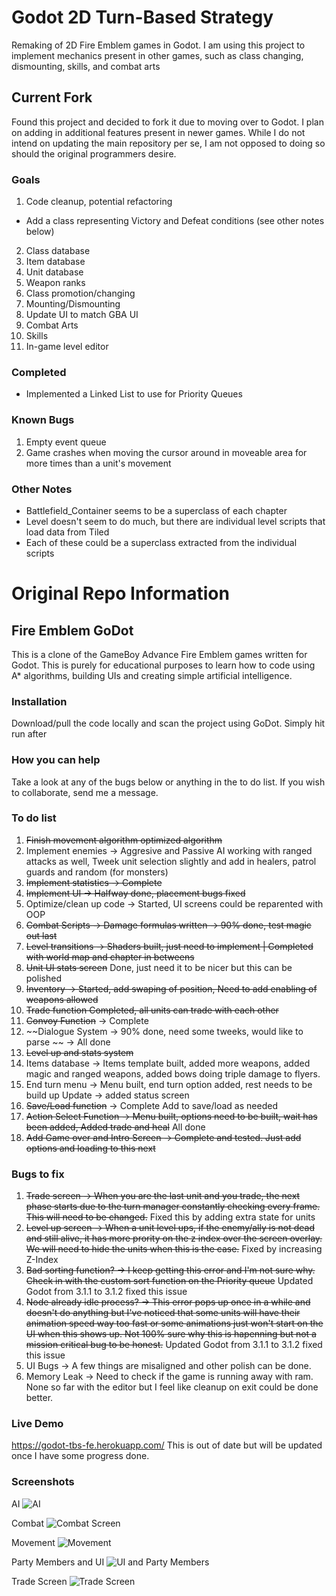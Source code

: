 # Godot 2D Turn-Based Strategy
Remaking of 2D Fire Emblem games in Godot.
I am using this project to implement mechanics present in other games,
such as class changing, dismounting, skills, and combat arts

## Current Fork

Found this project and decided to fork it due to moving over to Godot.
I plan on adding in additional features present in newer games.
While I do not intend on updating the main repository per se,
I am not opposed to doing so should the original programmers desire.

### Goals
1. Code cleanup, potential refactoring
 * Add a class representing Victory and Defeat conditions (see other notes below)
2. Class database
3. Item database
4. Unit database
5. Weapon ranks
6. Class promotion/changing
7. Mounting/Dismounting
8. Update UI to match GBA UI
9. Combat Arts
10. Skills
11. In-game level editor

### Completed
* Implemented a Linked List to use for Priority Queues

### Known Bugs
1. Empty event queue
2. Game crashes when moving the cursor around in moveable area for more times than a unit's movement

### Other Notes
* Battlefield_Container seems to be a superclass of each chapter
* Level doesn't seem to do much, but there are individual level scripts that load data from Tiled
* Each of these could be a superclass extracted from the individual scripts

# Original Repo Information

## Fire Emblem GoDot 

This is a clone of the GameBoy Advance Fire Emblem games written for Godot.
This is purely for educational purposes to learn how to code using A* algorithms, building UIs and creating simple artificial intelligence.


### Installation
Download/pull the code locally and scan the project using GoDot. Simply hit run after

### How you can help
Take a look at any of the bugs below or anything in the to do list. If you wish to collaborate, send me a message.

### To do list
1. ~~Finish movement algorithm optimized algorithm~~
2. Implement enemies -> Aggresive and Passive AI working with ranged attacks as well, Tweek unit selection slightly and add in healers, patrol guards and random (for monsters)
3. ~~Implement statistics -> Complete~~
4. ~~Implement UI -> Halfway done, placement bugs fixed~~
5. Optimize/clean up code -> Started, UI screens could be reparented with OOP
6. ~~Combat Scripts -> Damage formulas written -> 90% done, test magic out last~~
7. ~~Level transitions -> Shaders built, just need to implement |  Completed with world map and chapter in betweens~~
8. ~~Unit UI stats screen~~ Done, just need it to be nicer but this can be polished
9. ~~Inventory -> Started, add swaping of position, Need to add enabling of weapons allowed~~
10. ~~Trade function Completed, all units can trade with each other~~
11. ~~Convoy Function~~ -> Complete
12. ~~Dialogue System -> 90% done, need some tweeks, would like to parse  ~~ -> All done
13. ~~Level up and stats system~~
14. Items database -> Items template built, added more weapons, added magic and ranged weapons, added bows doing triple damage to flyers.
15. End turn menu -> Menu built, end turn option added, rest needs to be build up Update -> added status screen
16. ~~Save/Load function~~ -> Complete Add to save/load as needed
17. ~~Action Select Function -> Menu built, options need to be built, wait has been added, Added trade and heal~~ All done
18. ~~Add Game over and Intro Screen -> Complete and tested. Just add options and loading to this next~~

### Bugs to fix
1. ~~Trade screen -> When you are the last unit and you trade, the next phase starts due to the turn manager constantly checking every frame. This will need to be changed.~~ Fixed this by adding extra state for units
2. ~~Level up screen -> When a unit level ups, if the enemy/ally is not dead and still alive, it has more prority on the z index over the screen overlay. We will need to hide the units when this is the case.~~ Fixed by increasing Z-Index
3. ~~Bad sorting function? -> I keep getting this error and I'm not sure why. Check in with the custom sort function on the Priority queue~~ Updated Godot from 3.1.1 to 3.1.2 fixed this issue
4. ~~Node already idle process? -> This error pops up once in a while and doesn't do anything but I've noticed that some units will have their animation speed way too fast or some animations just won't start on the UI when this shows up. Not 100% sure why this is hapenning but not a mission critical bug to be honest.~~ Updated Godot from 3.1.1 to 3.1.2 fixed this issue
5. UI Bugs -> A few things are misaligned and other polish can be done.
6. Memory Leak -> Need to check if the game is running away with ram. None so far with the editor but I feel like cleanup on exit could be done better.

### Live Demo
https://godot-tbs-fe.herokuapp.com/
This is out of date but will be updated once I have some progress done.

### Screenshots

AI
![AI](https://raw.githubusercontent.com/ja-brouil/TBS_GoDot/master/Screenshots/AI.png)

Combat
![Combat Screen](https://raw.githubusercontent.com/ja-brouil/TBS_GoDot/master/Screenshots/Combat.png)

Movement
![Movement](https://raw.githubusercontent.com/ja-brouil/TBS_GoDot/master/Screenshots/Movement.png)

Party Members and UI
![UI and Party Members](https://raw.githubusercontent.com/ja-brouil/TBS_GoDot/master/Screenshots/Party%20Members.png)

Trade Screen
![Trade Screen](https://raw.githubusercontent.com/ja-brouil/TBS_GoDot/master/Screenshots/Trade.png)
